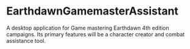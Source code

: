 # EarthdawnGamemasterAssistant
A desktop application for Game mastering Earthdawn 4th edition campaigns. Its primary features will be a character creator and combat assistance tool.
